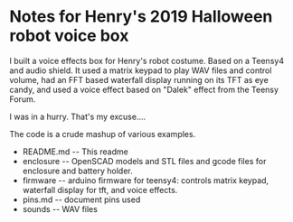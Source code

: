 # Notes for Henry's 2019 Halloween robot voice box

I built a voice effects box for Henry's robot costume.  Based on a
Teensy4 and audio shield.  It used a matrix keypad to play WAV files
and control volume, had an FFT based waterfall display running on its
TFT as eye candy, and used a voice effect based on "Dalek" effect from
the Teensy Forum.

I was in a hurry.  That's my excuse....

The code is a crude mashup of various examples.

- README.md -- This readme
- enclosure -- OpenSCAD models and STL files and gcode files for
  enclosure and battery holder.
- firmware -- arduino firmware for teensy4: controls matrix keypad,
  waterfall display for tft, and voice effects.
- pins.md -- document pins used
- sounds -- WAV files

